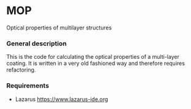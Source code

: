 # MOP
Optical properties of multilayer structures

### General description
This is the code for calculating the optical properties of a multi-layer coating. It is written in a very old fashioned way and therefore requires refactoring.

### Requirements 
- Lazarus https://www.lazarus-ide.org
